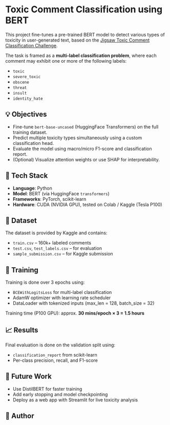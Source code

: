 
# Toxic Comment Classification using BERT

This project fine-tunes a pre-trained BERT model to detect various types of toxicity in user-generated text, based on the [Jigsaw Toxic Comment Classification Challenge](https://www.kaggle.com/c/jigsaw-toxic-comment-classification-challenge).

The task is framed as a **multi-label classification problem**, where each comment may exhibit one or more of the following labels:

- `toxic`
- `severe_toxic`
- `obscene`
- `threat`
- `insult`
- `identity_hate`

## 💡 Objectives

- Fine-tune `bert-base-uncased` (HuggingFace Transformers) on the full training dataset.
- Predict multiple toxicity types simultaneously using a custom classification head.
- Evaluate the model using macro/micro F1-score and classification report.
- (Optional) Visualize attention weights or use SHAP for interpretability.

## 🔧 Tech Stack

- **Language**: Python
- **Model**: BERT (via HuggingFace `transformers`)
- **Frameworks**: PyTorch, scikit-learn
- **Hardware**: CUDA (NVIDIA GPU), tested on Colab / Kaggle (Tesla P100)

## 📂 Dataset

The dataset is provided by Kaggle and contains:
- `train.csv` – 160k+ labeled comments
- `test.csv`, `test_labels.csv` – for evaluation
- `sample_submission.csv` – for Kaggle submission

## 🚀 Training

Training is done over 3 epochs using:
- `BCEWithLogitsLoss` for multi-label classification
- AdamW optimizer with learning rate scheduler
- DataLoader with tokenized inputs (max_len = 128, batch_size = 32)

Training time (P100 GPU): approx. **30 mins/epoch × 3 = 1.5 hours**

## 📈 Results

Final evaluation is done on the validation split using:
- `classification_report` from scikit-learn
- Per-class precision, recall, and F1-score

## 📌 Future Work

- Use DistilBERT for faster training
- Add early stopping and model checkpointing
- Deploy as a web app with Streamlit for live toxicity analysis

## 🧠 Author
